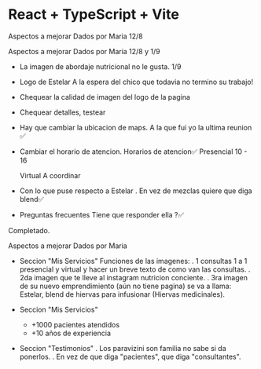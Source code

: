 # React + TypeScript + Vite

 Aspectos a mejorar Dados por Maria 12/8








 
 Aspectos a mejorar Dados por Maria 12/8 y 1/9



- La imagen de abordaje nutricional no le gusta. 1/9
- Logo de Estelar
   A la espera del chico que todavia no termino su trabajo!
- Chequear la calidad de imagen del logo de la pagina
- Chequear detalles, testear

- Hay que cambiar la ubicacion de maps. A la que fui yo la ultima reunion ✅

- Cambiar el horario de atencion.
    Horarios de atencion✅
    Presencial 
    10 - 16

    Virtual
    A coordinar

- Con lo que puse respecto a Estelar
 . En vez de mezclas quiere que diga blend✅ 
  

- Preguntas frecuentes
    Tiene que responder ella ?✅












Completado.

 Aspectos a mejorar Dados por Maria

- Seccion "Mis Servicios"
     Funciones de las imagenes:
     . 1 consultas 1 a 1 presencial y virtual
        y hacer un breve texto de como van las consultas.
     . 2da imagen que te lleve al instagram nutricion conciente.
     . 3ra imagen de su nuevo emprendimiento (aún no tiene pagina)
        se va a llama: Estelar, blend de hiervas para infusionar (Hiervas medicinales).

- Seccion "Mis Servicios"
    - +1000 pacientes atendidos
    - +10 años de experiencia


- Seccion "Testimonios"
    . Los paravizini son familia no sabe si da ponerlos.
    . En vez de que diga "pacientes", que diga "consultantes".
